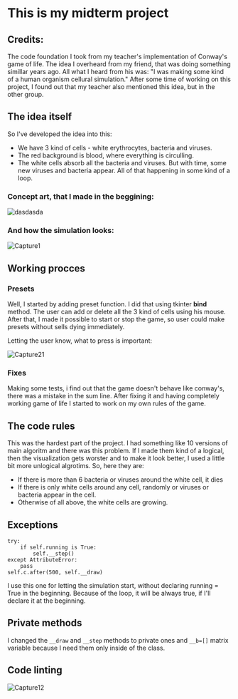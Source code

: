 # This is my midterm project

## Credits:
The code foundation I took from my teacher's implementation of Conway's game of life.
The idea I overheard from my friend, that was doing something simillar years ago. All what I heard from his was: "I was making some kind of a human organism cellural simulation." After some time of working on this project, I found out that my teacher also mentioned this idea, but in the other group.

## The idea itself
So I've developed the idea into this:
- We have 3 kind of cells - white erythrocytes, bacteria and viruses. 
- The red background is blood, where everything is circulling.
- The white cells absorb all the bacteria and viruses. But with time, some new viruses and bacteria appear. All of that happening in some kind of a loop.
</a>

### Сoncept art, that I made in the beggining:

![dasdasda](https://user-images.githubusercontent.com/96371464/161592696-4a0e277d-57cc-4d35-bb5d-27cb671bf801.png)

### And how the simulation looks:

![Capture1](https://user-images.githubusercontent.com/96371464/161593121-399a5003-2477-4990-867b-6c84641ebd0e.PNG)

## Working procces
### Presets
Well, I started by adding preset function. I did that using tkinter **bind** method.
The user can add or delete all the 3 kind of cells using his mouse.
After that, I made it possible to start or stop the game, so user could make presets without sells dying immediately.

Letting the user know, what to press is important:

![Capture21](https://user-images.githubusercontent.com/96371464/161592851-9779baa6-3e75-426b-910e-78997074f3a3.PNG)

### Fixes
Making some tests, i find out that the game doesn't behave like conway's, there was a mistake in the sum line. After fixing it and having completely working game of life I started to work on my own rules of the game.

## The code rules
This was the hardest part of the project. I had something like 10 versions of main algoritm and there was this problem. If I made them kind of a logical, then the visualization gets worster and to make it look better, I used a little bit more unlogical algrotims. So, here they are:
- If there is more than 6 bacteria or viruses around the white cell, it dies
- If there is only white cells around any cell, randomly or viruses or bacteria appear in the cell.
- Otherwise of all above, the white cells are growing.
</a>

## Exceptions
```       
try:
    if self.running is True:
        self.__step()
except AttributeError:
    pass
self.c.after(500, self.__draw)
```
I use this one for letting the simulation start, without declaring running = True in the beginning. Because of the loop, it will be always true, if I'll declare it at the beginning.

## Private methods
I changed the `__draw` and `__step` methods to private ones and `__b=[]` matrix variable because I need them only inside of the class.

## Code linting

![Capture12](https://user-images.githubusercontent.com/96371464/161601709-86394b46-cb92-41d8-b57e-3e08411b91f2.PNG)
